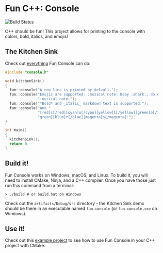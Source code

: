 # Fun C++: Console

[![Build
Status](https://travis-ci.com/joshpeterson/fun-console.svg?branch=master)](https://travis-ci.com/joshpeterson/fun-console)

C++ should be fun! This project allows for printing to the console with colors,
bold, italics, and emojis!

## The Kitchen Sink

Check out
[everything](https://github.com/joshpeterson/fun-console/blob/master/src/main.cpp)
Fun Console can do:

```cpp
#include "console.h"

void kitchenSink()
{
  fun::console("A new line is printed by default.");
  fun::console("Emojis are supported: :musical note: Baby :shark:, do do "
               ":musical note:");
  fun::console("*Bold* and _italic_ markdown text is supported.");
  fun::console("And "
               "[red]c[/red][cyan]o[/cyan][yellow]l[/yellow][green]o[/"
               "green][blue]r[/blue][magenta]s[/magenta]!");
}

int main()
{
  kitchenSink();
  return 0;
}
```

## Build it!

Fun Console works on Windows, macOS, and Linux. To build it, you will need to
install CMake, Ninja, and a C++ compiler. Once you have those just run this
command from a terminal:

```
> ./build # or build.bat on Windows
```

Check out the `artifacts/Debug/src` directory - the Kitchen Sink demo should be
there in an executable named `fun-console` (or `fun-console.exe` on Windows).

## Use it!

Check out this [example project](https://github.com/joshpeterson/fun-console-cmake)
to see how to use Fun Console in your C++ project with CMake.
